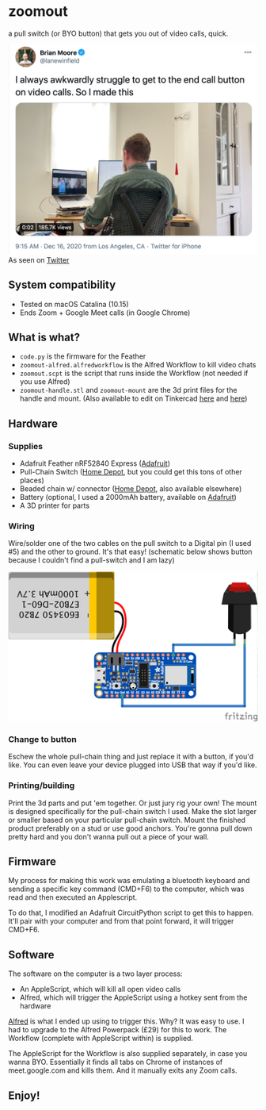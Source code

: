# zoomout
 a pull switch (or BYO button) that gets you out of video calls, quick.
 
 ![Zoomout schematic](tweet.png)
 As seen on [Twitter](https://twitter.com/lanewinfield/status/1339257875034566656)
 
 ## System compatibility
 * Tested on macOS Catalina (10.15)
 * Ends Zoom + Google Meet calls (in Google Chrome)
 
 ## What is what?
 * `code.py` is the firmware for the Feather
 * `zoomout-alfred.alfredworkflow` is the Alfred Workflow to kill video chats
 * `zoomout.scpt` is the script that runs inside the Workflow (not needed if you use Alfred)
 * `zoomout-handle.stl` and `zoomout-mount` are the 3d print files for the handle and mount. (Also available to edit on Tinkercad [here](https://www.tinkercad.com/things/749yRW8q4SA) and [here](https://www.tinkercad.com/things/cFzmRNmvD24))
 
 ## Hardware
 ### Supplies
 * Adafruit Feather nRF52840 Express ([Adafruit](https://www.adafruit.com/product/4062))
 * Pull-Chain Switch ([Home Depot](https://www.homedepot.com/p/Gardner-Bender-3-Amp-Single-Pole-Single-Circuit-Pull-Chain-Switch-Brass-1-Pack-GSW-32/100124264?cm_mmc=ecc-_-THD_ORDER_CONFIRMATION_BOPIS-_-V1_M1_CA-_-Product_URL&ecc_ord=WM26797024), but you could get this tons of other places)
 * Beaded chain w/ connector ([Home Depot](https://www.homedepot.com/p/Commercial-Electric-3-ft-Polished-Brass-Beaded-Chain-with-Connector-82475/306596911?cm_mmc=ecc-_-THD_ORDER_CONFIRMATION_BOPIS-_-V1_M1_CA-_-Product_URL&ecc_ord=WM26797024), also available elsewhere)
 * Battery (optional, I used a 2000mAh battery, available on [Adafruit](https://www.adafruit.com/product/2011))
 * A 3D printer for parts
 ### Wiring
 Wire/solder one of the two cables on the pull switch to a Digital pin (I used #5) and the other to ground. It's that easy! (schematic below shows button because I couldn't find a pull-switch and I am lazy)
 
 ![Zoomout schematic](zoomout-schematic.png)
 ### Change to button
 Eschew the whole pull-chain thing and just replace it with a button, if you'd like. You can even leave your device plugged into USB that way if you'd like.
 
 ### Printing/building
 Print the 3d parts and put 'em together. Or just jury rig your own! The mount is designed specifically for the pull-chain switch I used. Make the slot larger or smaller based on your particular pull-chain switch. Mount the finished product preferably on a stud or use good anchors. You're gonna pull down pretty hard and you don't wanna pull out a piece of your wall. 
 
 ## Firmware
 My process for making this work was emulating a bluetooth keyboard and sending a specific key command (CMD+F6) to the computer, which was read and then executed an Applescript.
 
 To do that, I modified an Adafruit CircuitPython script to get this to happen. It'll pair with your computer and from that point forward, it will trigger CMD+F6.
 
 ## Software
 The software on the computer is a two layer process:
 
 * An AppleScript, which will kill all open video calls
 * Alfred, which will trigger the AppleScript using a hotkey sent from the hardware
 
 [Alfred](https://www.alfredapp.com/) is what I ended up using to trigger this. Why? It was easy to use. I had to upgrade to the Alfred Powerpack (£29) for this to work. The Workflow (complete with AppleScript within) is supplied.
 
 The AppleScript for the Workflow is also supplied separately, in case you wanna BYO. Essentially it finds all tabs on Chrome of instances of meet.google.com and kills them. And it manually exits any Zoom calls.

 ## Enjoy!